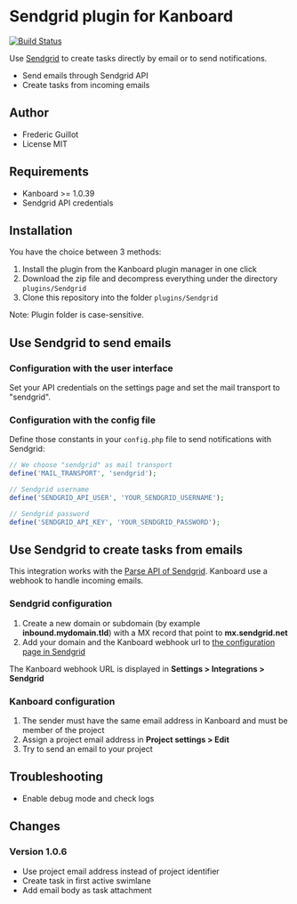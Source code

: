 Sendgrid plugin for Kanboard
============================

[![Build Status](https://travis-ci.org/kanboard/plugin-sendgrid.svg?branch=master)](https://travis-ci.org/kanboard/plugin-sendgrid)

Use [Sendgrid](https://sendgrid.com/) to create tasks directly by email or to send notifications.

- Send emails through Sendgrid API
- Create tasks from incoming emails

Author
------

- Frederic Guillot
- License MIT

Requirements
------------

- Kanboard >= 1.0.39
- Sendgrid API credentials

Installation
------------

You have the choice between 3 methods:

1. Install the plugin from the Kanboard plugin manager in one click
2. Download the zip file and decompress everything under the directory `plugins/Sendgrid`
3. Clone this repository into the folder `plugins/Sendgrid`

Note: Plugin folder is case-sensitive.

Use Sendgrid to send emails
---------------------------

### Configuration with the user interface

Set your API credentials on the settings page and set the mail transport to "sendgrid".

### Configuration with the config file

Define those constants in your `config.php` file to send notifications with Sendgrid:

```php
// We choose "sendgrid" as mail transport
define('MAIL_TRANSPORT', 'sendgrid');

// Sendgrid username
define('SENDGRID_API_USER', 'YOUR_SENDGRID_USERNAME');

// Sendgrid password
define('SENDGRID_API_KEY', 'YOUR_SENDGRID_PASSWORD');
```

Use Sendgrid to create tasks from emails
----------------------------------------

This integration works with the [Parse API of Sendgrid](https://sendgrid.com/docs/API_Reference/Webhooks/parse.html).
Kanboard use a webhook to handle incoming emails.

### Sendgrid configuration

1. Create a new domain or subdomain (by example **inbound.mydomain.tld**) with a MX record that point to **mx.sendgrid.net**
2. Add your domain and the Kanboard webhook url to [the configuration page in Sendgrid](https://app.sendgrid.com/settings/parse)

The Kanboard webhook URL is displayed in **Settings > Integrations > Sendgrid**

### Kanboard configuration

1. The sender must have the same email address in Kanboard and must be member of the project
2. Assign a project email address in **Project settings > Edit**
3. Try to send an email to your project

Troubleshooting
---------------

- Enable debug mode and check logs

Changes
-------

### Version 1.0.6

- Use project email address instead of project identifier
- Create task in first active swimlane
- Add email body as task attachment
